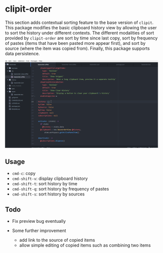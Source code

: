 # clipit-order

This section adds contextual sorting feature to the base version of `clipit`. This package modifies the basic clipboard history view by allowing the user to sort the history under different contexts. The different modalities of sort provided by `clipit-order` are sort by time since last copy, sort by frequency of pastes (items that have been pasted more appear first), and sort by source (where the item was copied from). Finally, this package supports data persistence.

![A screenshot of your spankin' package](https://github.com/cleebp/csc-510-group-g/blob/master/mar1/clipit-order/demo.gif)

## Usage

- `cmd-c`:        copy
- `cmd-shift-v`:  display clipboard history
- `cmd-shift-t`:  sort history by time
- `cmd-shift-q`:  sort history by frequency of pastes
- `cmd-shift-s`:  sort history by sources

## Todo

- Fix preview bug eventually

- Some further improvement
  * add link to the source of copied  items
  * allow simple editing of copied items such as combining two items
